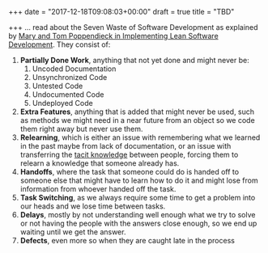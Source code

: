 +++
date = "2017-12-18T09:08:03+00:00"
draft = true
title = "TBD"

+++
... read about the Seven Waste of Software Development as explained by [Mary and Tom Poppendieck in Implementing Lean Software Development](https://www.amazon.ca/Implementing-Lean-Software-Development-Concept/dp/0321437381). They consist of:

1. **Partially Done Work**, anything that not yet done and might never be:
   1. Uncoded Documentation
   2. Unsynchronized Code
   3. Untested Code
   4. Undocumented Code
   5. Undeployed Code
2. **Extra Features**, anything that is added that might never be used, such as methods we might need in a near future from an object so we code them right away but never use them.
3. **Relearning**, which is either an issue with remembering what we learned in the past maybe from lack of documentation, or an issue with transferring the [tacit knowledge](https://en.wikipedia.org/wiki/Tacit_knowledge) between people, forcing them to relearn a knowledge that someone already has.
4. **Handoffs**, where the task that someone could do is handed off to someone else that might have to learn how to do it and might lose from information from whoever handed off the task.
5. **Task Switching**, as we always require some time to get a problem into our heads and we lose time between tasks.
6. **Delays**, mostly by not understanding well enough what we try to solve or not having the people with the answers close enough, so we end up waiting until we get the answer.
7. **Defects**, even more so when they are caught late in the process